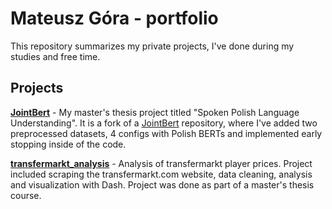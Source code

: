 # Mateusz Góra - portfolio
This repository summarizes my private projects, I've done during my studies and free time.

## Projects
**[JointBert](https://github.com/matgora/JointBERT)** - My master's thesis project titled "Spoken Polish Language Understanding". It is a fork of a [JointBert](https://github.com/monologg/JointBERT) repository, where I've added two preprocessed datasets, 4 configs with Polish BERTs and implemented early stopping inside of the code.

**[transfermarkt_analysis](https://github.com/matgora/PAD_PROJEKT)** - Analysis of transfermarkt player prices. Project included scraping the transfermarkt.com website, data cleaning, analysis and visualization with Dash. Project was done as part of a master's thesis course.
